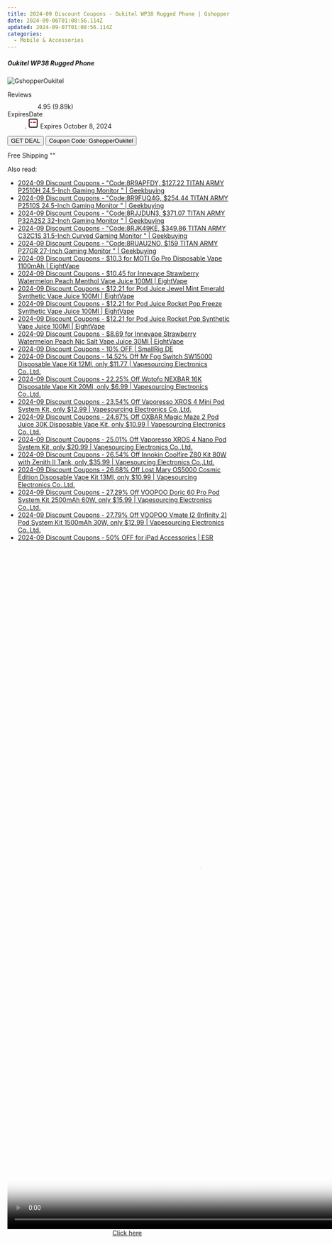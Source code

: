 ```yaml
---
title: 2024-09 Discount Coupons - Oukitel WP38 Rugged Phone | Gshopper
date: 2024-09-06T01:08:56.114Z
updated: 2024-09-07T01:08:56.114Z
categories:
  - Mobile & Accessories
---
```



<div class="max-w-4xl mx-auto grid grid-cols-1 lg:max-w-5xl lg:gap-x-20 lg:grid-cols-2">
  <div class="relative p-3 col-start-1 row-start-1 flex flex-col-reverse rounded-lg bg-gradient-to-t from-black/75 via-black/0 sm:bg-none sm:row-start-2 sm:p-0 lg:row-start-1">
    <h5 class="mt-1 text-lg font-semibold text-white sm:text-slate-900 md:text-2xl dark:sm:text-white">Oukitel WP38 Rugged Phone</h5>
  </div>
  
  <div class="col-start-1 col-end-3 row-start-1 grid gap-4 sm:mb-6 sm:grid-cols-4 lg:col-start-2 lg:row-span-6 lg:row-end-6 lg:mb-0 lg:gap-6">
      <img src="&quot;&quot;" onClick="javascript:window.open(decodeURIComponent('%22https%3A%2F%2Fwww.shareasale.com%2Fu.cfm%3Fd%3D1117917%26m%3D97331%26u%3D4338022%22'), '_blank');void(0);" alt="GshopperOukitel" class="h-60 w-full rounded-lg object-cover sm:col-span-2 sm:h-52 lg:col-span-full" loading="lazy" />
    
  </div>
  <dl class="row-start-2 mt-4 flex items-center text-xs font-medium sm:row-start-3 sm:mt-1 md:mt-2.5 lg:row-start-2">
    <dt class="sr-only">Reviews</dt>
    <dd class="flex items-center text-indigo-600 dark:text-indigo-400">
      <svg width="24" height="24" fill="none" aria-hidden="true" class="mr-1 stroke-current dark:stroke-indigo-500">
        <path d="m12 5 2 5h5l-4 4 2.103 5L12 16l-5.103 3L9 14l-4-4h5l2-5Z" stroke-width="2" stroke-linecap="round" stroke-linejoin="round" />
      </svg>
      <span>4.95 <span class="font-normal text-slate-400">(9.89k)</span></span>
    </dd>
    <dt class="sr-only">ExpiresDate</dt>
    <dd class="flex items-center">
      <svg width="2" height="2" aria-hidden="true" fill="currentColor" class="mx-3 text-slate-300">
        <circle cx="1" cy="1" r="1" />
      </svg>
      <svg width="24" height="24" viewBox="0 0 24 24" fill="none" stroke="currentColor" stroke-width="2">
        <rect x="3" y="3" width="18" height="18" rx="2" fill="#fff" />
        <path d="M6 10L18 10" stroke="red" stroke-width="2" fill="none" />
        <path d="M10 6L10 18" stroke="#fff" stroke-width="2" fill="none" />
      </svg>
      Expires October 8, 2024    </dd>
  </dl>
  <div class="col-start-1 row-start-3 mt-4 self-center sm:col-start-2 sm:row-span-2 sm:row-start-2 sm:mt-0 lg:col-start-1 lg:row-start-3 lg:row-end-4 lg:mt-6">
    <button type="button" onClick="javascript:window.open(decodeURIComponent('%22https%3A%2F%2Fwww.shareasale.com%2Fu.cfm%3Fd%3D1117917%26m%3D97331%26u%3D4338022%22'), '_blank');void(0);" class="rounded-lg bg-red-600 px-3 py-2 text-sm font-medium leading-6 text-white">GET DEAL</button>
    <button type="button" onClick="javascript:window.open(decodeURIComponent('%22https%3A%2F%2Fwww.shareasale.com%2Fu.cfm%3Fd%3D1117917%26m%3D97331%26u%3D4338022%22'), '_blank');void(0);" class="border-dashed border-2 border-indigo-600 bg-green-100 text-sm leading-6 font-medium py-2 px-3 rounded-lg">Coupon Code: GshopperOukitel</button>
  </div>
  <p class="col-start-1 mt-4 text-sm leading-6 sm:col-span-2 lg:col-span-1 lg:row-start-4 lg:mt-6 dark:text-slate-400">
    Free Shipping 
""  </p>
</div>
<span class="atpl-alsoreadstyle">Also read:</span>
<div><ul>
<li><a href="https://coupons.techidaily.com/coupon-1229501-share-38812-sale/"><u>2024-09 Discount Coupons - "Code:8R9APFDY, $127.22 TITAN ARMY P2510H 24.5-Inch Gaming Monitor " | Geekbuying</u></a></li>
<li><a href="https://coupons.techidaily.com/coupon-1229498-share-38812-sale/"><u>2024-09 Discount Coupons - "Code:8R9FUQ4G, $254.44 TITAN ARMY P2510S 24.5-Inch Gaming Monitor " | Geekbuying</u></a></li>
<li><a href="https://coupons.techidaily.com/coupon-1229502-share-38812-sale/"><u>2024-09 Discount Coupons - "Code:8RJJDUN3, $371.07 TITAN ARMY P32A2S2 32-Inch Gaming Monitor " | Geekbuying</u></a></li>
<li><a href="https://coupons.techidaily.com/coupon-1229500-share-38812-sale/"><u>2024-09 Discount Coupons - "Code:8RJK49KE, $349.86 TITAN ARMY C32C1S 31.5-Inch Curved Gaming Monitor " | Geekbuying</u></a></li>
<li><a href="https://coupons.techidaily.com/coupon-1229499-share-38812-sale/"><u>2024-09 Discount Coupons - "Code:8RUAU2NO, $159 TITAN ARMY P27GR 27-Inch Gaming Monitor " | Geekbuying</u></a></li>
<li><a href="https://coupons.techidaily.com/coupon-1229479-share-59344-sale/"><u>2024-09 Discount Coupons - $10.3 for MOTI Go Pro Disposable Vape 1100mAh | EightVape</u></a></li>
<li><a href="https://coupons.techidaily.com/coupon-1230718-share-59344-sale/"><u>2024-09 Discount Coupons - $10.45 for Innevape Strawberry Watermelon Peach Menthol Vape Juice 100Ml | EightVape</u></a></li>
<li><a href="https://coupons.techidaily.com/coupon-1230715-share-59344-sale/"><u>2024-09 Discount Coupons - $12.21 for Pod Juice Jewel Mint Emerald Synthetic Vape Juice 100Ml | EightVape</u></a></li>
<li><a href="https://coupons.techidaily.com/coupon-1230716-share-59344-sale/"><u>2024-09 Discount Coupons - $12.21 for Pod Juice Rocket Pop Freeze Synthetic Vape Juice 100Ml | EightVape</u></a></li>
<li><a href="https://coupons.techidaily.com/coupon-1230717-share-59344-sale/"><u>2024-09 Discount Coupons - $12.21 for Pod Juice Rocket Pop Synthetic Vape Juice 100Ml | EightVape</u></a></li>
<li><a href="https://coupons.techidaily.com/coupon-1230719-share-59344-sale/"><u>2024-09 Discount Coupons - $8.69 for Innevape Strawberry Watermelon Peach Nic Salt Vape Juice 30Ml | EightVape</u></a></li>
<li><a href="https://coupons.techidaily.com/coupon-1079073-share-110294-sale/"><u>2024-09 Discount Coupons - 10% OFF | SmallRig DE</u></a></li>
<li><a href="https://coupons.techidaily.com/coupon-1100828-share-90958-sale/"><u>2024-09 Discount Coupons - 14.52% Off Mr Fog Switch SW15000 Disposable Vape Kit 12Ml, only $11.77 | Vapesourcing Electronics Co.,Ltd.</u></a></li>
<li><a href="https://coupons.techidaily.com/coupon-1109763-share-90958-sale/"><u>2024-09 Discount Coupons - 22.25% Off Wotofo NEXBAR 16K Disposable Vape Kit 20Ml, only $6.99 | Vapesourcing Electronics Co.,Ltd.</u></a></li>
<li><a href="https://coupons.techidaily.com/coupon-1106333-share-90958-sale/"><u>2024-09 Discount Coupons - 23.54% Off Vaporesso XROS 4 Mini Pod System Kit, only $12.99 | Vapesourcing Electronics Co.,Ltd.</u></a></li>
<li><a href="https://coupons.techidaily.com/coupon-1112225-share-90958-sale/"><u>2024-09 Discount Coupons - 24.67% Off OXBAR Magic Maze 2 Pod Juice 30K Disposable Vape Kit, only $10.99 | Vapesourcing Electronics Co.,Ltd.</u></a></li>
<li><a href="https://coupons.techidaily.com/coupon-1229486-share-90958-sale/"><u>2024-09 Discount Coupons - 25.01% Off Vaporesso XROS 4 Nano Pod System Kit, only $20.99 | Vapesourcing Electronics Co.,Ltd.</u></a></li>
<li><a href="https://coupons.techidaily.com/coupon-817186-share-90958-sale/"><u>2024-09 Discount Coupons - 26.54% Off Innokin Coolfire Z80 Kit 80W with Zenith II Tank, only $35.99 | Vapesourcing Electronics Co.,Ltd.</u></a></li>
<li><a href="https://coupons.techidaily.com/coupon-1088335-share-90958-sale/"><u>2024-09 Discount Coupons - 26.68% Off Lost Mary OS5000 Cosmic Edition Disposable Vape Kit 13Ml, only $10.99 | Vapesourcing Electronics Co.,Ltd.</u></a></li>
<li><a href="https://coupons.techidaily.com/coupon-1229487-share-90958-sale/"><u>2024-09 Discount Coupons - 27.29% Off VOOPOO Doric 60 Pro Pod System Kit 2500mAh 60W, only $15.99 | Vapesourcing Electronics Co.,Ltd.</u></a></li>
<li><a href="https://coupons.techidaily.com/coupon-1229485-share-90958-sale/"><u>2024-09 Discount Coupons - 27.79% Off VOOPOO Vmate I2 (Infinity 2) Pod System Kit 1500mAh 30W, only $12.99 | Vapesourcing Electronics Co.,Ltd.</u></a></li>
<li><a href="https://coupons.techidaily.com/coupon-985312-share-80610-sale/"><u>2024-09 Discount Coupons - 50% OFF for iPad Accessories | ESR</u></a></li>
</ul></div>

<ins class="adsbygoogle"
      style="display:block"
      data-ad-client="ca-pub-7571918770474297"
      data-ad-slot="8358498916"
      data-ad-format="auto"
      data-full-width-responsive="true"></ins>
<!-- affiliate ads begin -->
<span id="1531882">
					<video width="864" height="1536" style="cursor:pointer"
           poster="//a.impactradius-go.com/display-clicktoplayimage/1531882.png"
           onclick="if(!this.playClicked){this.play();this.setAttribute('controls',true);this.playClicked=true;}">
	   <source src="//a.impactradius-go.com/display-ad/16446-1531882">
	   <img src="//a.impactradius-go.com/display-clicktoplayimage/1531882.png" style="border: none; height: 100%; width: 100%; object-fit: contain">
	</video>
	<div style="width:540px;text-align:center"><a href="javascript:window.open(decodeURIComponent('https%3A%2F%2Flaganoo.pxf.io%2Fc%2F5597632%2F1531882%2F16446'), '_blank');void(0);">Click here</a></div>
</span>
<img height="0" width="0" src="https://imp.pxf.io/i/5597632/1531882/16446" style="position:absolute;visibility:hidden;" border="0" />
<!-- affiliate ads end -->